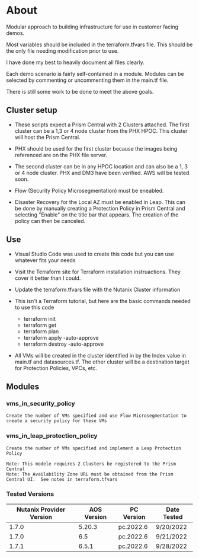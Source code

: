 # About

Modular approach to building infrastructure for use in customer facing demos.

Most variables should be included in the terraform.tfvars file.  This should be the only file needing modification prior to use.

I have done my best to heavily document all files clearly.

Each demo scenario is fairly self-contained in a module.  Modules can be selected by commenting or uncommenting them in the main.tf file.

There is still some work to be done to meet the above goals.

## Cluster setup
- These scripts expect a Prism Central with 2 Clusters attached.  The first cluster can be a 1,3 or 4 node cluster from the PHX HPOC.  This cluster will host the Prism Central.  

- PHX should be used for the first cluster because the images being referenced are on the PHX file server.

- The second cluster can be in any HPOC location and can also be a 1, 3 or 4 node cluster.  PHX and DM3 have been verified.  AWS will be tested soon.

- Flow (Security Policy Microsegmentation) must be eneabled.

- Disaster Recovery for the Local AZ must be enabled in Leap.  This can be done by manually creating a Protection Policy in Prism Central and selecting "Enable" on the title bar that appears.  The creation of the policy can then be canceled. 

## Use
- Visual Studio Code was used to create this code but you can use whatever fits your needs
- Visit the Terraform site for Terraform installation instruactions.  They cover it better than I could.
- Update the terraform.tfvars file with the Nutanix Cluster information
- This isn't a Terraform tutorial, but here are the basic commands needed to use this code
    - terraform init
    - terraform get 
    - terraform plan
    - terraform apply -auto-approve
    - terraform destroy -auto-approve

- All VMs will be created in the cluster identified in by the Index value in main.tf and datasources.tf.  The other cluster will be
  a destination target for Protection Policies, VPCs, etc.

## Modules

### vms_in_security_policy
    Create the number of VMs specified and use Flow Microsegmentation to create a security policy for these VMs

### vms_in_leap_protection_policy
    Create the number of VMs specified and implement a Leap Protection Policy

    Note: This modele requires 2 Clusters be registered to the Prism Central 
    Note: The Availability Zone URL must be obtained from the Prism Central UI.  See notes in terraform.tfvars

### Tested Versions

| Nutanix Provider Version | AOS Version | PC Version | Date Tested |
|----------|----------|----------|----------|
| 1.7.0 | 5.20.3 | pc.2022.6 | 9/20/2022 |
| 1.7.0 | 6.5 | pc.2022.6 | 9/21/2022 |
| 1.7.1 | 6.5.1 | pc.2022.6 | 9/28/2022 |

